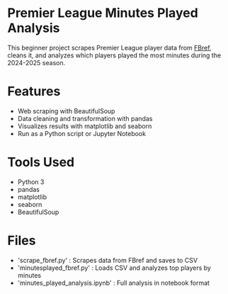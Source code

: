 # Premier League Minutes Played Analysis

This beginner project scrapes Premier League player data from [FBref](https://fbref.com/), cleans it, and analyzes which players played the most minutes during the 2024-2025 season.

# Features

- Web scraping with BeautifulSoup
- Data cleaning and transformation with pandas
- Visualizes results with matplotlib and seaborn
- Run as a Python script or Jupyter Notebook

# Tools Used

- Python 3
- pandas
- matplotlib
- seaborn
- BeautifulSoup

# Files

- 'scrape_fbref.py' : Scrapes data from FBref and saves to CSV
- 'minutesplayed_fbref.py' : Loads CSV and analyzes top players by minutes
- 'minutes_played_analysis.ipynb' : Full analysis in notebook format